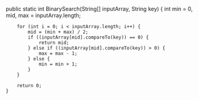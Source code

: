 
public static int BinarySearch(String[] inputArray, String key) {
		int min = 0, mid, max = inputArray.length;

		for (int i = 0; i < inputArray.length; i++) {
			mid = (min + max) / 2;
			if ((inputArray[mid].compareTo(key)) == 0) {
				return mid;
			} else if ((inputArray[mid].compareTo(key)) > 0) {
				max = max - 1;
			} else {
				min = min + 1;
			}
		}

		return 0;
	}




